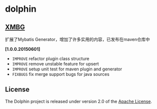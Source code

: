 dolphin
============================================

[XMBG](https://github.com/beihaifeiwu/dolphin/tree/master/xmbg-maven-plugin)
--------------------------------------------

扩展了Mybatis Generator，增加了许多实用的内容，已发布在maven仓库中

__[1.0.0.20150601]__
* `IMPROVE` refactor plugin class structure
* `IMPROVE` remove unstable feature for upsert
* `IMPROVE` setup unit test for maven plugin and generator
* `FIXBUGS` fix merge support bugs for java sources

## License
The Dolphin project is released under version 2.0 of the [Apache License](http://www.apache.org/licenses/LICENSE-2.0).
